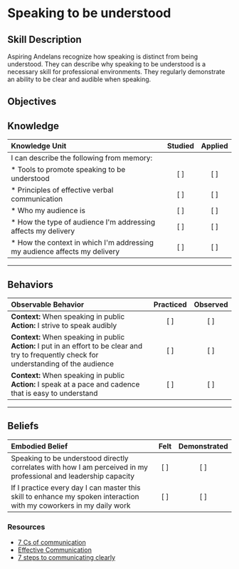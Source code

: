 # Speaking to be understood

**Skill Description**
----------
Aspiring Andelans recognize how speaking is distinct from being understood. They can describe why speaking to be understood is a necessary skill for professional environments. They regularly demonstrate an ability to be clear and audible when speaking.


**Objectives**
----------

## **Knowledge**


| Knowledge Unit   |      Studied      | Applied |
|:-------------|:------------------:|:--------:|
| I can describe the following from memory: | | |
| * Tools to promote speaking to be understood | [ ] |    [ ] |
| * Principles of effective verbal communication | [ ] |    [ ] |
| * Who my audience is | [ ] |    [ ] |
| * How the type of audience I'm addressing affects my delivery  | [ ] |    [ ] |
| * How the context in which I'm addressing my audience affects my delivery   | [ ] |    [ ] |


----------


## **Behaviors**


| Observable Behavior   |      Practiced      | Observed |
|:-------------|:------------------:|:--------:|
| **Context:**  When speaking in public **Action:** I strive to speak audibly | [ ] |    [ ] |
| **Context:**  When speaking in public **Action:** I put in an effort to be clear and try to frequently check for understanding of the audience | [ ] |    [ ] |
| **Context:**  When speaking in public **Action:** I speak at a pace and cadence that is easy to understand | [ ] |    [ ] |

----------


## **Beliefs**


| Embodied Belief   |      Felt      | Demonstrated |
|:-------------|:------------------:|:--------:|
| Speaking to be understood directly correlates with how I am perceived in my professional and leadership capacity |   [ ]   |   [ ] |
| If I practice every day I can master this skill to enhance my spoken interaction with my coworkers in my daily work |   [ ]   |   [ ] |

### Resources

- [7 Cs of communication](https://www.mindtools.com/pages/article/newCS_85.htm)
- [Effective Communication](https://www.tes.com/teaching-resource/complete-lesson-effective-communication-6121824)
- [7 steps to communicating clearly](https://www.inc.com/diane-gottsman/communication-etiquette-that-works-in-the-workplace.html)




